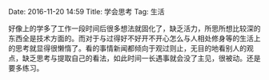 Date: 2016-11-20 14:59
Title: 学会思考
Tag: 生活

好像上的学多了工作一段时间后很多想法就固化了，缺乏活力，所思所想比较深的东西全是技术方面的。而对于与过得好不好开不开心怎么与人相处修身等的生活上的思考就显得很懒惰了。看的事情新闻都倾向于观过则止，无目的地看别人的观点，缺乏思考与提取自己的看法，如此时间一长遇事就会没了主见，很被动。还是要多练习。